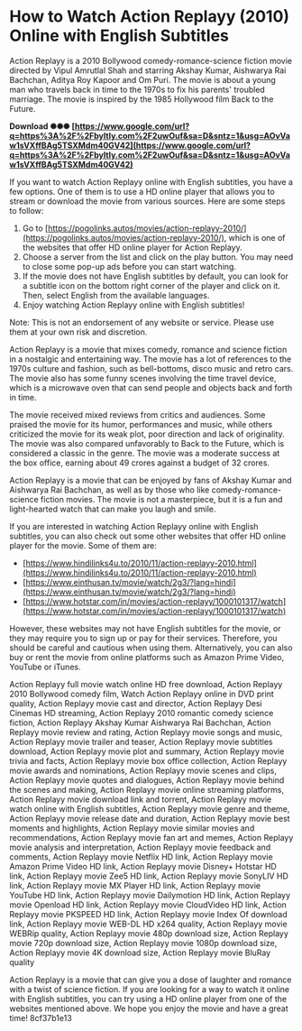 # How to Watch Action Replayy (2010) Online with English Subtitles
 
Action Replayy is a 2010 Bollywood comedy-romance-science fiction movie directed by Vipul Amrutlal Shah and starring Akshay Kumar, Aishwarya Rai Bachchan, Aditya Roy Kapoor and Om Puri. The movie is about a young man who travels back in time to the 1970s to fix his parents' troubled marriage. The movie is inspired by the 1985 Hollywood film Back to the Future.
 
**Download ✺✺✺ [https://www.google.com/url?q=https%3A%2F%2Fbyltly.com%2F2uwOuf&sa=D&sntz=1&usg=AOvVaw1sVXffBAg5TSXMdm40GV42](https://www.google.com/url?q=https%3A%2F%2Fbyltly.com%2F2uwOuf&sa=D&sntz=1&usg=AOvVaw1sVXffBAg5TSXMdm40GV42)**


 
If you want to watch Action Replayy online with English subtitles, you have a few options. One of them is to use a HD online player that allows you to stream or download the movie from various sources. Here are some steps to follow:
 
1. Go to [https://pogolinks.autos/movies/action-replayy-2010/](https://pogolinks.autos/movies/action-replayy-2010/), which is one of the websites that offer HD online player for Action Replayy.
2. Choose a server from the list and click on the play button. You may need to close some pop-up ads before you can start watching.
3. If the movie does not have English subtitles by default, you can look for a subtitle icon on the bottom right corner of the player and click on it. Then, select English from the available languages.
4. Enjoy watching Action Replayy online with English subtitles!

Note: This is not an endorsement of any website or service. Please use them at your own risk and discretion.

Action Replayy is a movie that mixes comedy, romance and science fiction in a nostalgic and entertaining way. The movie has a lot of references to the 1970s culture and fashion, such as bell-bottoms, disco music and retro cars. The movie also has some funny scenes involving the time travel device, which is a microwave oven that can send people and objects back and forth in time.
 
The movie received mixed reviews from critics and audiences. Some praised the movie for its humor, performances and music, while others criticized the movie for its weak plot, poor direction and lack of originality. The movie was also compared unfavorably to Back to the Future, which is considered a classic in the genre. The movie was a moderate success at the box office, earning about 49 crores against a budget of 32 crores.
 
Action Replayy is a movie that can be enjoyed by fans of Akshay Kumar and Aishwarya Rai Bachchan, as well as by those who like comedy-romance-science fiction movies. The movie is not a masterpiece, but it is a fun and light-hearted watch that can make you laugh and smile.

If you are interested in watching Action Replayy online with English subtitles, you can also check out some other websites that offer HD online player for the movie. Some of them are:

- [https://www.hindilinks4u.to/2010/11/action-replayy-2010.html](https://www.hindilinks4u.to/2010/11/action-replayy-2010.html)
- [https://www.einthusan.tv/movie/watch/2g3/?lang=hindi](https://www.einthusan.tv/movie/watch/2g3/?lang=hindi)
- [https://www.hotstar.com/in/movies/action-replayy/1000101317/watch](https://www.hotstar.com/in/movies/action-replayy/1000101317/watch)

However, these websites may not have English subtitles for the movie, or they may require you to sign up or pay for their services. Therefore, you should be careful and cautious when using them. Alternatively, you can also buy or rent the movie from online platforms such as Amazon Prime Video, YouTube or iTunes.
 
Action Replayy full movie watch online HD free download,  Action Replayy 2010 Bollywood comedy film,  Watch Action Replayy online in DVD print quality,  Action Replayy movie cast and director,  Action Replayy Desi Cinemas HD streaming,  Action Replayy 2010 romantic comedy science fiction,  Action Replayy Akshay Kumar Aishwarya Rai Bachchan,  Action Replayy movie review and rating,  Action Replayy movie songs and music,  Action Replayy movie trailer and teaser,  Action Replayy movie subtitles download,  Action Replayy movie plot and summary,  Action Replayy movie trivia and facts,  Action Replayy movie box office collection,  Action Replayy movie awards and nominations,  Action Replayy movie scenes and clips,  Action Replayy movie quotes and dialogues,  Action Replayy movie behind the scenes and making,  Action Replayy movie online streaming platforms,  Action Replayy movie download link and torrent,  Action Replayy movie watch online with English subtitles,  Action Replayy movie genre and theme,  Action Replayy movie release date and duration,  Action Replayy movie best moments and highlights,  Action Replayy movie similar movies and recommendations,  Action Replayy movie fan art and memes,  Action Replayy movie analysis and interpretation,  Action Replayy movie feedback and comments,  Action Replayy movie Netflix HD link,  Action Replayy movie Amazon Prime Video HD link,  Action Replayy movie Disney+ Hotstar HD link,  Action Replayy movie Zee5 HD link,  Action Replayy movie SonyLIV HD link,  Action Replayy movie MX Player HD link,  Action Replayy movie YouTube HD link,  Action Replayy movie Dailymotion HD link,  Action Replayy movie Openload HD link,  Action Replayy movie CloudVideo HD link,  Action Replayy movie PKSPEED HD link,  Action Replayy movie Index Of download link,  Action Replayy movie WEB-DL HD x264 quality,  Action Replayy movie WEBRip quality,  Action Replayy movie 480p download size,  Action Replayy movie 720p download size,  Action Replayy movie 1080p download size,  Action Replayy movie 4K download size,  Action Replayy movie BluRay quality
 
Action Replayy is a movie that can give you a dose of laughter and romance with a twist of science fiction. If you are looking for a way to watch it online with English subtitles, you can try using a HD online player from one of the websites mentioned above. We hope you enjoy the movie and have a great time!
 8cf37b1e13
 
